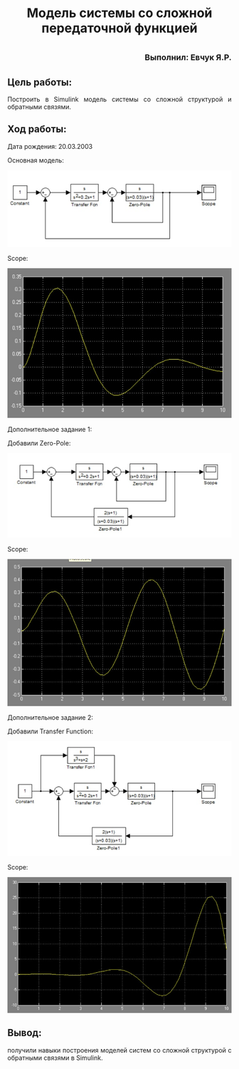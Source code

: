 **<h1 align = "center">Модель системы со сложной передаточной функцией</a>**

<p align = "right"><font size = 4>
Выполнил: Евчук Я.Р.
</font></p>

## **Цель работы:**

<p align = "justify">
Пoстроить в Simulink модель системы со сложной структурой и обратными связями.
</p>

## **Ход работы:**

<p align = "justify">
Дата рождения: 20.03.2003

Основная модель:
</p>

![](images/main.jpg)
<p align = "justify">
Scope:
</p>

![](images/scope.jpg)

<p align = "justify">
Дополнительное задание 1:

Добавили Zero-Pole:
</p>

![Доп. задание 1](images/task1.jpg)

<p align = "justify">
Scope:
</p>

![Scope для Доп. задание 1](images/scope1.jpg)

<p align = "justify">
Дополнительное задание 2:

Добавили Transfer Function:
</p>

![Доп. задание 2](images/task2.jpg)
<p align = "justify">
Scope:
</p>

![Scope для Доп. задание 2](images/scope2.jpg)



## **Вывод:**
<p align = "justify">
получили навыки построения моделей систем со сложной структурой с обратными связями в Simulink.

</p>

